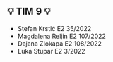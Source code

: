 ## :bulb: TIM 9 :bulb:

- Stefan Krstić E2 35/2022
- Magdalena Reljin E2 107/2022
- Dajana Zlokapa E2 108/2022
- Luka Stupar E2 3/2022
